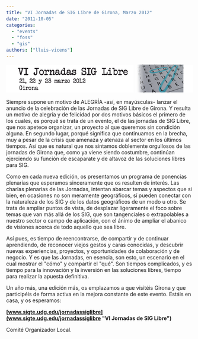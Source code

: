 ```yaml
---
title: "VI Jornadas de SIG Libre de Girona, Marzo 2012"
date: "2011-10-05"
categories: 
  - "events"
  - "foss"
  - "gis"
authors: ["lluis-vicens"]
---
```


[![](images/banner-web4.png "VI Jornadas de SIG Libre")](http://www.sigte.udg.edu/jornadassiglibre)

Siempre supone un motivo de ALEGRÍA -así, en mayúsculas- lanzar el anuncio de la celebración de las Jornadas de SIG Libre de Girona. Y resulta un motivo de alegría y de felicidad por dos motivos básicos el primero de los cuales, es porqué se trata de un evento, el de las jornadas de SIG Libre, que nos apetece organizar, un proyecto al que queremos sin condición alguna. En segundo lugar, porqué significa que continuamos en la brecha, muy a pesar de la crisis que amenaza y atenaza al sector en los últimos tiempos. Así que es natural que nos sintamos doblemente orgullosos de las jornadas de Girona que, como ya viene siendo costumbre, continúan ejerciendo su función de escaparate y de altavoz de las soluciones libres para SIG.

Como en cada nueva edición, os presentamos un programa de ponencias plenarias que esperamos sinceramente que os resulten de interés. Las charlas plenarias de las Jornadas, intentan abarcar temas y aspectos que si bien, en ocasiones no son meramente geográficos, sí pueden conectar con la naturaleza de los SIG y de los datos geográficos de un modo u otro. Se trata de ampliar puntos de vista, de desplazar ligeramente el foco sobre temas que van más allá de los SIG, que son tangenciales o extrapolables a nuestro sector o campo de aplicación, con el ánimo de ampliar el abanico de visiones acerca de todo aquello que sea libre.

Así pues, es tiempo de reencontrarse, de compartir y de continuar aprendiendo, de reconocer viejos gestos y caras conocidas, y descubrir nuevas experiencias, proyectos, y oportunidades de colaboración y de negocio. Y es que las Jornadas, en esencia, son esto, un escenario en el cual mostrar el "cómo" y compartir el "qué". Son tiempos complicados, y es tiempo para la innovación y la inversión en las soluciones libres, tiempo para realizar la apuesta definitiva.

Un año más, una edición más, os emplazamos a que visitéis Girona y que participéis de forma activa en la mejora constante de este evento. Estáis en casa, y os esperamos:

**[www.sigte.udg.edu/jornadassiglibre](www.sigte.udg.edu/jornadassiglibre "VI Jornadas de SIG Libre")**

Comité Organizador Local.
